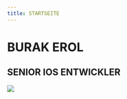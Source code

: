 ```yaml
---
title: STARTSEITE
---
```


<div class="wrapper-home">
    <h1>BURAK EROL</h1>
    <h2>SENIOR IOS ENTWICKLER</h2>
    <img src="/images/burakerol.png" class="burakerol-image"/>
</div>
<footer id="year"></footer>
<script src="/setYear.js"></script>
